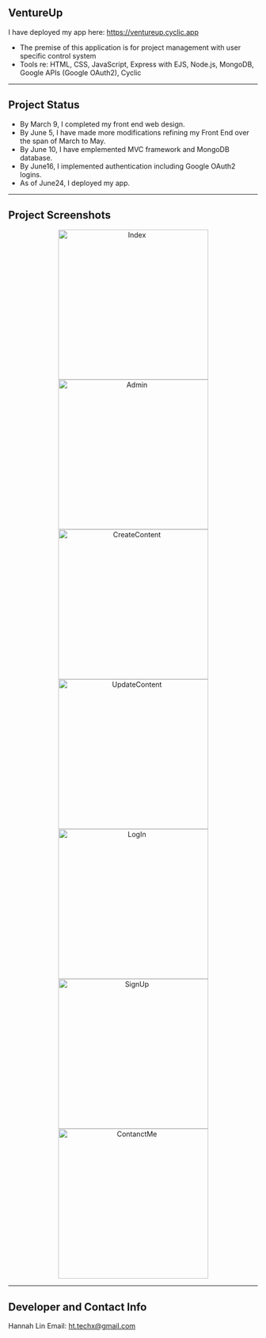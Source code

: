 <!-- <h1 align="center">Hi 👋, I'm Hannah Lin</h1>
<h3 align="center">A passionate full stack developer from Great Boston, MA</h3>

📫 How to reach me **linx2463@gmail.com** -->

<!-- <h3 align="left">Connect with me:</h3>
<p align="left">
</p> -->

## VentureUp
I have deployed my app here: https://ventureup.cyclic.app
* The premise of this application is for project management with user specific control system
* Tools re: HTML, CSS, JavaScript,  Express with EJS, Node.js, MongoDB, Google APIs (Google OAuth2), Cyclic

___
## Project Status 
* By March 9, I completed my front end web design. 
* By June 5, I have made more modifications refining my Front End over the span of March to May. 
* By June 10, I have emplemented MVC framework and MongoDB database.  
* By June16, I implemented authentication including Google OAuth2 logins. 
* As of June24, I deployed my app. 

___
## Project Screenshots
<div align="center"><img width="303" alt="Index" src="https://github.com/ht-l1/VentureUp/assets/106502799/6f38139a-4cb8-4395-a036-a36e4a0f66d1"></div>
<div align="center"><img width="303" alt="Admin" src="https://github.com/ht-l1/VentureUp/assets/106502799/14465a41-885b-4a73-a3aa-796e9ccd2d0b"></div>
<div align="center"><img width="303" alt="CreateContent" src="https://github.com/ht-l1/VentureUp/assets/106502799/04ecc1a7-f4df-4c9e-b0b7-04b4585ece1d"></div>
<div align="center"><img width="303" alt="UpdateContent" src="https://github.com/ht-l1/VentureUp/assets/106502799/1278fe60-f881-4516-83e9-62eb7c469e31"></div>
<div align="center"><img width="303" alt="LogIn" src="https://github.com/ht-l1/VentureUp/assets/106502799/e60a6338-aaa7-4cc4-a8e1-ac359a5be98c"></div>
<div align="center"><img width="303" alt="SignUp" src="https://github.com/ht-l1/VentureUp/assets/106502799/1e7ce37d-02ee-4063-8e96-651987c6bc23"></div>
<div align="center"><img width="303" alt="ContanctMe" src="https://github.com/ht-l1/VentureUp/assets/106502799/bf0d99d9-36f3-4f65-a061-a63a8e12d65c"></div>
<!-- ___ -->
<!-- ## Installation and Setup Instructions
BACK END (npm)  -->
<!-- Clone 
Install 
To Run Test Suite 
To Start Server 
To Visit App  -->
<!-- ___ -->
<!-- ## Reflection

<!-- * Unexpected Obstacles  -->

<!-- <h3 align="left">Languages and Tools:</h3>

<p align="left"> <a href="https://www.w3schools.com/css/" target="_blank" rel="noreferrer"> <img src="https://raw.githubusercontent.com/devicons/devicon/master/icons/css3/css3-original-wordmark.svg" alt="css3" width="40" height="40"/> </a> <a href="https://expressjs.com" target="_blank" rel="noreferrer"> <img src="https://raw.githubusercontent.com/devicons/devicon/master/icons/express/express-original-wordmark.svg" alt="express" width="40" height="40"/> </a> <a href="https://git-scm.com/" target="_blank" rel="noreferrer"> <img src="https://www.vectorlogo.zone/logos/git-scm/git-scm-icon.svg" alt="git" width="40" height="40"/> </a> <a href="https://www.w3.org/html/" target="_blank" rel="noreferrer"> <img src="https://raw.githubusercontent.com/devicons/devicon/master/icons/html5/html5-original-wordmark.svg" alt="html5" width="40" height="40"/> </a> <a href="https://developer.mozilla.org/en-US/docs/Web/JavaScript" target="_blank" rel="noreferrer"> <img src="https://raw.githubusercontent.com/devicons/devicon/master/icons/javascript/javascript-original.svg" alt="javascript" width="40" height="40"/> </a> <a href="https://www.mongodb.com/" target="_blank" rel="noreferrer"> <img src="https://raw.githubusercontent.com/devicons/devicon/master/icons/mongodb/mongodb-original-wordmark.svg" alt="mongodb" width="40" height="40"/> </a> <a href="https://nodejs.org" target="_blank" rel="noreferrer"> <img src="https://raw.githubusercontent.com/devicons/devicon/master/icons/nodejs/nodejs-original-wordmark.svg" alt="nodejs" width="40" height="40"/> </a> <a href="https://reactjs.org/" target="_blank" rel="noreferrer"> <img src="https://raw.githubusercontent.com/devicons/devicon/master/icons/react/react-original-wordmark.svg" alt="react" width="40" height="40"/> </a> <a href="https://www.typescriptlang.org/" target="_blank" rel="noreferrer"> <img src="https://raw.githubusercontent.com/devicons/devicon/master/icons/typescript/typescript-original.svg" alt="typescript" width="40" height="40"/> </a> </p> -->

<!-- ___ -->
<!-- ## Acknowledgements and Support <3
`"[quote]"` -->
___
## Developer and Contact Info
Hannah Lin
Email: ht.techx@gmail.com